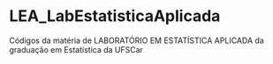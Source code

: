 # LEA_LabEstatisticaAplicada
Códigos da matéria de LABORATÓRIO EM ESTATÍSTICA APLICADA da graduação em Estatística da UFSCar

